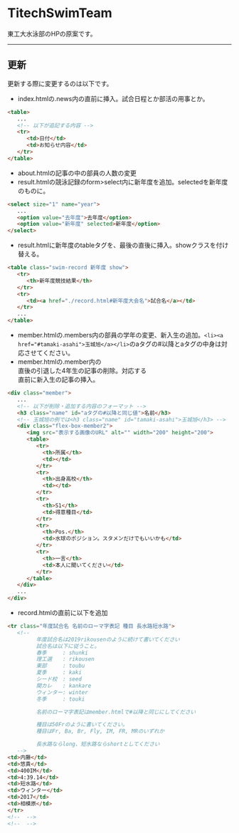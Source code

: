 # TitechSwimTeam

東工大水泳部のHPの原案です。

----
## 更新

更新する際に変更するのは以下です。

* index.htmlの.news内の</table>直前に挿入。試合日程とか部活の用事とか。
```html
<table>
   ...
   <!-- 以下が追記する内容 -->
   <tr>
      <td>日付</td>
      <td>お知らせ内容</td>
   </tr>
</table>
```
* about.htmlの記事の中の部員の人数の変更
* result.htmlの競泳記録のform>select内に新年度を追加。selectedを新年度のものに。
```html
<select size="1" name="year">
   ...
   <option value="去年度">去年度</option>
   <option value="新年度" selected>新年度</option>
</select>
```
* result.htmlに新年度のtableタグを、最後の</table>直後に挿入。showクラスを付け替える。
```html
<table class="swim-record 新年度 show">
   <tr>
      <th>新年度競技結果</th>
   </tr>
   <tr>
      <td><a href="./record.html#新年度大会名">試合名</a></td>
   </tr>
   ...
</table>
```
* member.htmlの.members内の部員の学年の変更、新入生の追加。`<li><a href="#tamaki-asahi">玉城旭</a></li>`のaタグの#以降とaタグの中身は対応させてください。
* member.htmlの.member内の<div class="memvber">直後の引退した4年生の記事の削除。対応する</div>直前に新入生の記事の挿入。
```html
<div class="member">
   ...
   <!-- 以下が削除・追加する内容のフォーマット -->
   <h3 class="name" id="aタグの#以降と同じ値">名前</h3>
   <!-- 玉城旭の例では<h3 class="name" id="tamaki-asahi">玉城旭</h3> -->   
   <div class="flex-box-member2">
      <img src="表示する画像のURL" alt="" width="200" height="200">
      <table>
         <tr>
           <th>所属</th>
           <td></td>
         </tr>
         <tr>
           <th>出身高校</th>
           <td></td>
         </tr>
         <tr>
           <th>S1</th>
           <td>得意種目</td>
         </tr>
         <tr>
           <th>Pos.</th>
           <td>水球のポジション。スタメンだけでもいいかも</td>
         </tr>
         <tr>
           <th>一言</th>
           <td>本人に聞いてください</td>
         </tr>
      </table>
   </div>
   ...
</div>
```
* record.htmlの</tbody>直前に以下を追加
```html
<tr class="年度試合名 名前のローマ字表記 種目 長水路短水路">
   <!-- 
         年度試合名は2019rikousenのように続けて書いてください
         試合名は以下に従うこと。
         春季　　　: shunki
         理工選　　: rikousen
         東部　　　: toubu
         夏季　　　: kaki
         シード校　: seed
         関カレ　　: kankare
         ウィンター: winter
         冬季　　　: touki

         名前のローマ字表記はmember.htmlで#以降と同じにしてください

         種目は50Frのように書いてください。
         種目はFr, Ba, Br, Fly, IM, FR, MRのいずれか

         長水路ならlong、短水路ならshortとしてください
   -->
<td>内藤</td>
<td>悠貴</td>
<td>400IM</td>
<td>4:39.14</td>
<td>短水路</td>
<td>ウィンター</td>
<td>2017</td>
<td>相模原</td>
</tr>
<!--  -->
<!--  -->
```
